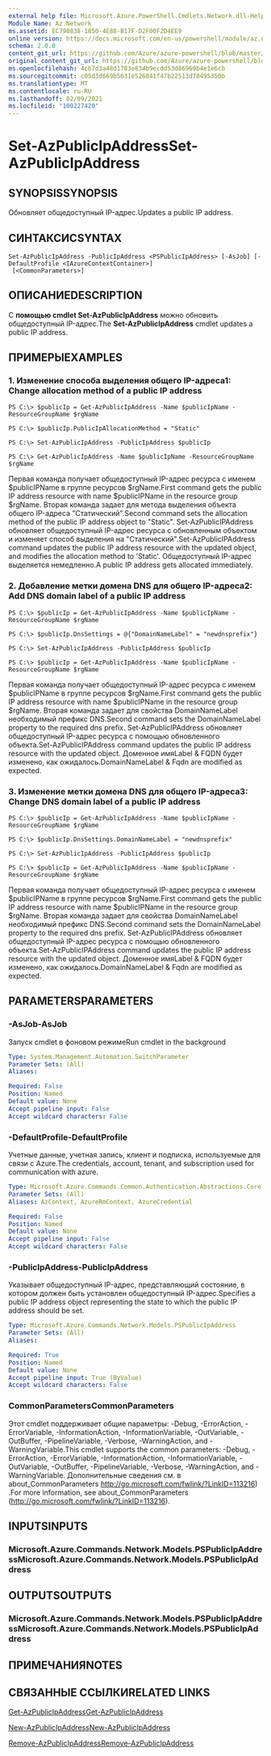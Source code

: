 ```yaml
---
external help file: Microsoft.Azure.PowerShell.Cmdlets.Network.dll-Help.xml
Module Name: Az.Network
ms.assetid: EC798838-1850-4E88-B17F-D2F00F2D4EE9
online version: https://docs.microsoft.com/en-us/powershell/module/az.network/set-azpublicipaddress
schema: 2.0.0
content_git_url: https://github.com/Azure/azure-powershell/blob/master/src/Network/Network/help/Set-AzPublicIpAddress.md
original_content_git_url: https://github.com/Azure/azure-powershell/blob/master/src/Network/Network/help/Set-AzPublicIpAddress.md
ms.openlocfilehash: 4cb7d3a48d1783e834b9ecdd53d86969b4e1e6cb
ms.sourcegitcommit: c05d3d669b5631e526841f47b22513d78495350b
ms.translationtype: MT
ms.contentlocale: ru-RU
ms.lasthandoff: 02/09/2021
ms.locfileid: "100227420"
---
```

# <span data-ttu-id="be674-101">Set-AzPublicIpAddress</span><span class="sxs-lookup"><span data-stu-id="be674-101">Set-AzPublicIpAddress</span></span>

## <span data-ttu-id="be674-102">SYNOPSIS</span><span class="sxs-lookup"><span data-stu-id="be674-102">SYNOPSIS</span></span>
<span data-ttu-id="be674-103">Обновляет общедоступный IP-адрес.</span><span class="sxs-lookup"><span data-stu-id="be674-103">Updates a public IP address.</span></span>

## <span data-ttu-id="be674-104">СИНТАКСИС</span><span class="sxs-lookup"><span data-stu-id="be674-104">SYNTAX</span></span>

```
Set-AzPublicIpAddress -PublicIpAddress <PSPublicIpAddress> [-AsJob] [-DefaultProfile <IAzureContextContainer>]
 [<CommonParameters>]
```

## <span data-ttu-id="be674-105">ОПИСАНИЕ</span><span class="sxs-lookup"><span data-stu-id="be674-105">DESCRIPTION</span></span>
<span data-ttu-id="be674-106">С **помощью cmdlet Set-AzPublicIpAddress** можно обновить общедоступный IP-адрес.</span><span class="sxs-lookup"><span data-stu-id="be674-106">The **Set-AzPublicIpAddress** cmdlet updates a public IP address.</span></span>

## <span data-ttu-id="be674-107">ПРИМЕРЫ</span><span class="sxs-lookup"><span data-stu-id="be674-107">EXAMPLES</span></span>

### <span data-ttu-id="be674-108">1. Изменение способа выделения общего IP-адреса</span><span class="sxs-lookup"><span data-stu-id="be674-108">1: Change allocation method of a public IP address</span></span>
```
PS C:\> $publicIp = Get-AzPublicIpAddress -Name $publicIpName -ResourceGroupName $rgName

PS C:\> $publicIp.PublicIpAllocationMethod = "Static"
    
PS C:\> Set-AzPublicIpAddress -PublicIpAddress $publicIp

PS C:\> Get-AzPublicIpAddress -Name $publicIpName -ResourceGroupName $rgName
```

 <span data-ttu-id="be674-109">Первая команда получает общедоступный IP-адрес ресурса с именем $publicIPName в группе ресурсов $rgName.</span><span class="sxs-lookup"><span data-stu-id="be674-109">First command gets the public IP address resource with name $publicIPName in the resource group $rgName.</span></span>
<span data-ttu-id="be674-110">Вторая команда задает для метода выделения объекта общего IP-адреса "Статический".</span><span class="sxs-lookup"><span data-stu-id="be674-110">Second command sets the allocation method of the public IP address object to "Static".</span></span>
<span data-ttu-id="be674-111">Set-AzPublicIPAddress обновляет общедоступный IP-адрес ресурса с обновленным объектом и изменяет способ выделения на "Статический".</span><span class="sxs-lookup"><span data-stu-id="be674-111">Set-AzPublicIPAddress command updates the public IP address resource with the updated object, and modifies the allocation method to 'Static'.</span></span> <span data-ttu-id="be674-112">Общедоступный IP-адрес выделяется немедленно.</span><span class="sxs-lookup"><span data-stu-id="be674-112">A public IP address gets allocated immediately.</span></span>

### <span data-ttu-id="be674-113">2. Добавление метки домена DNS для общего IP-адреса</span><span class="sxs-lookup"><span data-stu-id="be674-113">2: Add DNS domain label of a public IP address</span></span>
```
PS C:\> $publicIp = Get-AzPublicIpAddress -Name $publicIpName -ResourceGroupName $rgName

PS C:\> $publicIp.DnsSettings = @{"DomainNameLabel" = "newdnsprefix"}
    
PS C:\> Set-AzPublicIpAddress -PublicIpAddress $publicIp

PS C:\> $publicIp = Get-AzPublicIpAddress -Name $publicIpName -ResourceGroupName $rgName
```

<span data-ttu-id="be674-114">Первая команда получает общедоступный IP-адрес ресурса с именем $publicIPName в группе ресурсов $rgName.</span><span class="sxs-lookup"><span data-stu-id="be674-114">First command gets the public IP address resource with name $publicIPName in the resource group $rgName.</span></span>
<span data-ttu-id="be674-115">Вторая команда задает для свойства DomainNameLabel необходимый префикс DNS.</span><span class="sxs-lookup"><span data-stu-id="be674-115">Second command sets the DomainNameLabel property to the required dns prefix.</span></span>
<span data-ttu-id="be674-116">Set-AzPublicIPAddress обновляет общедоступный IP-адрес ресурса с помощью обновленного объекта.</span><span class="sxs-lookup"><span data-stu-id="be674-116">Set-AzPublicIPAddress command updates the public IP address resource with the updated object.</span></span> <span data-ttu-id="be674-117">Доменное имяLabel & FQDN будет изменено, как ожидалось.</span><span class="sxs-lookup"><span data-stu-id="be674-117">DomainNameLabel & Fqdn are modified as expected.</span></span>
    
### <span data-ttu-id="be674-118">3. Изменение метки домена DNS для общего IP-адреса</span><span class="sxs-lookup"><span data-stu-id="be674-118">3: Change DNS domain label of a public IP address</span></span>
```
PS C:\> $publicIp = Get-AzPublicIpAddress -Name $publicIpName -ResourceGroupName $rgName

PS C:\> $publicIp.DnsSettings.DomainNameLabel = "newdnsprefix"
    
PS C:\> Set-AzPublicIpAddress -PublicIpAddress $publicIp

PS C:\> $publicIp = Get-AzPublicIpAddress -Name $publicIpName -ResourceGroupName $rgName
```

<span data-ttu-id="be674-119">Первая команда получает общедоступный IP-адрес ресурса с именем $publicIPName в группе ресурсов $rgName.</span><span class="sxs-lookup"><span data-stu-id="be674-119">First command gets the public IP address resource with name $publicIPName in the resource group $rgName.</span></span>
<span data-ttu-id="be674-120">Вторая команда задает для свойства DomainNameLabel необходимый префикс DNS.</span><span class="sxs-lookup"><span data-stu-id="be674-120">Second command sets the DomainNameLabel property to the required dns prefix.</span></span>
<span data-ttu-id="be674-121">Set-AzPublicIPAddress обновляет общедоступный IP-адрес ресурса с помощью обновленного объекта.</span><span class="sxs-lookup"><span data-stu-id="be674-121">Set-AzPublicIPAddress command updates the public IP address resource with the updated object.</span></span> <span data-ttu-id="be674-122">Доменное имяLabel & FQDN будет изменено, как ожидалось.</span><span class="sxs-lookup"><span data-stu-id="be674-122">DomainNameLabel & Fqdn are modified as expected.</span></span>

## <span data-ttu-id="be674-123">PARAMETERS</span><span class="sxs-lookup"><span data-stu-id="be674-123">PARAMETERS</span></span>

### <span data-ttu-id="be674-124">-AsJob</span><span class="sxs-lookup"><span data-stu-id="be674-124">-AsJob</span></span>
<span data-ttu-id="be674-125">Запуск cmdlet в фоновом режиме</span><span class="sxs-lookup"><span data-stu-id="be674-125">Run cmdlet in the background</span></span>

```yaml
Type: System.Management.Automation.SwitchParameter
Parameter Sets: (All)
Aliases:

Required: False
Position: Named
Default value: None
Accept pipeline input: False
Accept wildcard characters: False
```

### <span data-ttu-id="be674-126">-DefaultProfile</span><span class="sxs-lookup"><span data-stu-id="be674-126">-DefaultProfile</span></span>
<span data-ttu-id="be674-127">Учетные данные, учетная запись, клиент и подписка, используемые для связи с Azure.</span><span class="sxs-lookup"><span data-stu-id="be674-127">The credentials, account, tenant, and subscription used for communication with azure.</span></span>

```yaml
Type: Microsoft.Azure.Commands.Common.Authentication.Abstractions.Core.IAzureContextContainer
Parameter Sets: (All)
Aliases: AzContext, AzureRmContext, AzureCredential

Required: False
Position: Named
Default value: None
Accept pipeline input: False
Accept wildcard characters: False
```

### <span data-ttu-id="be674-128">-PublicIpAddress</span><span class="sxs-lookup"><span data-stu-id="be674-128">-PublicIpAddress</span></span>
<span data-ttu-id="be674-129">Указывает общедоступный IP-адрес, представляющий состояние, в котором должен быть установлен общедоступный IP-адрес.</span><span class="sxs-lookup"><span data-stu-id="be674-129">Specifies a public IP address object representing the state to which the public IP address should be set.</span></span>

```yaml
Type: Microsoft.Azure.Commands.Network.Models.PSPublicIpAddress
Parameter Sets: (All)
Aliases:

Required: True
Position: Named
Default value: None
Accept pipeline input: True (ByValue)
Accept wildcard characters: False
```

### <span data-ttu-id="be674-130">CommonParameters</span><span class="sxs-lookup"><span data-stu-id="be674-130">CommonParameters</span></span>
<span data-ttu-id="be674-131">Этот cmdlet поддерживает общие параметры: -Debug, -ErrorAction, -ErrorVariable, -InformationAction, -InformationVariable, -OutVariable, -OutBuffer, -PipelineVariable, -Verbose, -WarningAction, and -WarningVariable.</span><span class="sxs-lookup"><span data-stu-id="be674-131">This cmdlet supports the common parameters: -Debug, -ErrorAction, -ErrorVariable, -InformationAction, -InformationVariable, -OutVariable, -OutBuffer, -PipelineVariable, -Verbose, -WarningAction, and -WarningVariable.</span></span> <span data-ttu-id="be674-132">Дополнительные сведения см. в about_CommonParameters http://go.microsoft.com/fwlink/?LinkID=113216) .</span><span class="sxs-lookup"><span data-stu-id="be674-132">For more information, see about_CommonParameters (http://go.microsoft.com/fwlink/?LinkID=113216).</span></span>

## <span data-ttu-id="be674-133">INPUTS</span><span class="sxs-lookup"><span data-stu-id="be674-133">INPUTS</span></span>

### <span data-ttu-id="be674-134">Microsoft.Azure.Commands.Network.Models.PSPublicIpAddress</span><span class="sxs-lookup"><span data-stu-id="be674-134">Microsoft.Azure.Commands.Network.Models.PSPublicIpAddress</span></span>

## <span data-ttu-id="be674-135">OUTPUTS</span><span class="sxs-lookup"><span data-stu-id="be674-135">OUTPUTS</span></span>

### <span data-ttu-id="be674-136">Microsoft.Azure.Commands.Network.Models.PSPublicIpAddress</span><span class="sxs-lookup"><span data-stu-id="be674-136">Microsoft.Azure.Commands.Network.Models.PSPublicIpAddress</span></span>

## <span data-ttu-id="be674-137">ПРИМЕЧАНИЯ</span><span class="sxs-lookup"><span data-stu-id="be674-137">NOTES</span></span>

## <span data-ttu-id="be674-138">СВЯЗАННЫЕ ССЫЛКИ</span><span class="sxs-lookup"><span data-stu-id="be674-138">RELATED LINKS</span></span>

[<span data-ttu-id="be674-139">Get-AzPublicIpAddress</span><span class="sxs-lookup"><span data-stu-id="be674-139">Get-AzPublicIpAddress</span></span>](./Get-AzPublicIpAddress.md)

[<span data-ttu-id="be674-140">New-AzPublicIpAddress</span><span class="sxs-lookup"><span data-stu-id="be674-140">New-AzPublicIpAddress</span></span>](./New-AzPublicIpAddress.md)

[<span data-ttu-id="be674-141">Remove-AzPublicIpAddress</span><span class="sxs-lookup"><span data-stu-id="be674-141">Remove-AzPublicIpAddress</span></span>](./Remove-AzPublicIpAddress.md)


